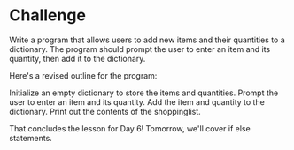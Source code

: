 # Challenge

Write a program that allows users to add new items and their quantities to a dictionary. The program should prompt the user to enter an item and its quantity, then add it to the dictionary.

Here's a revised outline for the program:

Initialize an empty dictionary to store the items and quantities.
Prompt the user to enter an item and its quantity.
Add the item and quantity to the dictionary.
Print out the contents of the shoppinglist.

That concludes the lesson for Day 6! Tomorrow, we'll cover if else statements.
